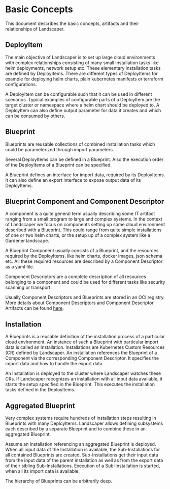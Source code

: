 # Basic Concepts

This document describes the basic concepts, artifacts and their relationships of Landscaper. 

## DeployItem

The main objective of Landscaper is to set up large cloud environments with complex relationships consisting of many
small installation tasks like helm deployments, network setup etc. These elementary installation tasks are defined by 
DeployItems. There are different types of DeployItems for example for deploying helm charts, plain kubernetes manifests 
or terraform configurations.

A DeployItem can be configurable such that it can be used in different scenarios. Typical examples of configurable parts
of a DeployItem are the target cluster or namespace where a helm chart should be deployed to. A DeployItem can also 
define output parameter for data it creates and which can be consumed by others.

## Blueprint

Blueprints are reusable collections of combined installation tasks which could be parameterized through import
parameters.

Several DeployItems can be defined in a Blueprint. 
Also the execution order of the DeployItems of a Blueprint can be specified.

A Blueprint defines an interface for import data, required by its DeployItems. It can also define an export 
interface to expose output data of its DeployItems. 

## Blueprint Component and Component Descriptor

A component is a quite general term usually describing some IT artifact ranging from a small program to large
and complex systems. In the context of Landscaper we focus on components setting up some cloud environment 
described with a Blueprint. This could range from quite simple installations of one or two helm charts, or the
setup up of a complex system like a Gardener landscape.

A Blueprint Component usually consists of a Blueprint, and the resources required by the DeployItems, like helm charts, docker images, json schema etc. All these required resources are described by a Component 
Descriptor as a yaml file. 

Component Descriptors are a complete description of all resources belonging to a component and could be used for
different tasks like security scanning or transport.

Usually Component Descriptors and Blueprints are stored in an OCI registry. More details about Component 
Descriptors and Component Descriptor Artifacts can be found [here](https://github.com/gardener/component-spec).

## Installation

A Blueprints is a reusable definition of the installation process of a particular cloud environment. 
An instance of such a Blueprint with particular import data is called an Installation. Installations are Kubernetes 
Custom Resources (CR) defined by Landscaper. An installation references the Blueprint of a Component via the 
corresponding Component Descriptor. It specifies the import data and how to handle the export data. 

An Installation is deployed to the cluster where Landscaper watches these CRs. If Landscaper recognizes an installation
with all input data available, it starts the setup specified in the Blueprint. This executes the installation tasks 
defined in the DeployItems.

## Aggregated Blueprint

Very complex systems require hundreds of installation steps resulting in Blueprints with many DeployItems. 
Landscaper allows defining subsystems each described by a separate Blueprint and to combine these in an aggregated 
Blueprint. 

Assume an Installation referencing an aggregated Blueprint is deployed. When all input data of the Installation is 
available, the Sub-Installations for all contained Blueprints are created. Sub-Installations get their input data from 
the input data of the parent installation as well as from the export data of their sibling Sub-Installations. 
Execution of a Sub-Installation is started, when all its import data is available. 

The hierarchy of Blueprints can be arbitrarily deep.
